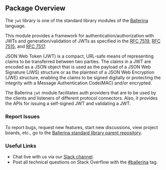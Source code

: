 ## Package Overview

The `jwt` library is one of the standard library modules of the <a target="_blank" href="https://ballerina.io/">Ballerina</a> language.

This module provides a framework for authentication/authorization with JWTs and generation/validation of JWTs as specified in the <a target="_blank" href="https://datatracker.ietf.org/doc/html/rfc7519">RFC 7519</a>, <a target="_blank" href="https://datatracker.ietf.org/doc/html/rfc7515">RFC 7515</a>, and <a target="_blank" href="https://datatracker.ietf.org/doc/html/rfc7517">RFC 7517</a>.

JSON Web Token (JWT) is a compact, URL-safe means of representing claims to be transferred between two parties. The claims in a JWT are encoded as a JSON object that is used as the payload of a JSON Web Signature (JWS) structure or as the plaintext of a JSON Web Encryption (JWE) structure, enabling the claims to be signed digitally or protecting the integrity with a Message Authentication Code(MAC) and/or encrypted.

The Ballerina `jwt` module facilitates auth providers that are to be used by the clients and listeners of different protocol connectors. Also, it provides the APIs for issuing a self-signed JWT and validating a JWT.

### Report Issues

To report bugs, request new features, start new discussions, view project boards, etc., go to the <a target="_blank" href="https://github.com/ballerina-platform/ballerina-standard-library">Ballerina standard library parent repository</a>.

### Useful Links

- Chat live with us via our <a target="_blank" href="https://ballerina.io/community/slack/">Slack channel</a>.
- Post all technical questions on Stack Overflow with the <a target="_blank" href="https://stackoverflow.com/questions/tagged/ballerina">#ballerina</a> tag.
